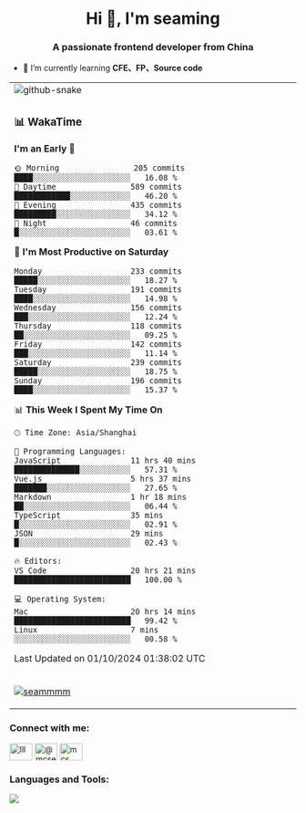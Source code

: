 <h1 align="center">Hi 👋, I'm seaming</h1>
<h3 align="center">A passionate frontend developer from China</h3>

- 🌱 I’m currently learning **CFE、FP、Source code**

<div align="center">

<table>

<tr><td>
  <img alt="github-snake" src="profile-snake-contrib/github-user-contribution.svg"/>
</td></tr>

<tr><td>

### 📊 WakaTime

<!--START_SECTION:waka-->
**I'm an Early 🐤** 

```text
🌞 Morning                205 commits         ████░░░░░░░░░░░░░░░░░░░░░   16.08 % 
🌆 Daytime                589 commits         ████████████░░░░░░░░░░░░░   46.20 % 
🌃 Evening                435 commits         █████████░░░░░░░░░░░░░░░░   34.12 % 
🌙 Night                  46 commits          █░░░░░░░░░░░░░░░░░░░░░░░░   03.61 % 
```
📅 **I'm Most Productive on Saturday** 

```text
Monday                   233 commits         █████░░░░░░░░░░░░░░░░░░░░   18.27 % 
Tuesday                  191 commits         ████░░░░░░░░░░░░░░░░░░░░░   14.98 % 
Wednesday                156 commits         ███░░░░░░░░░░░░░░░░░░░░░░   12.24 % 
Thursday                 118 commits         ██░░░░░░░░░░░░░░░░░░░░░░░   09.25 % 
Friday                   142 commits         ███░░░░░░░░░░░░░░░░░░░░░░   11.14 % 
Saturday                 239 commits         █████░░░░░░░░░░░░░░░░░░░░   18.75 % 
Sunday                   196 commits         ████░░░░░░░░░░░░░░░░░░░░░   15.37 % 
```


📊 **This Week I Spent My Time On** 

```text
🕑︎ Time Zone: Asia/Shanghai

💬 Programming Languages: 
JavaScript               11 hrs 40 mins      ██████████████░░░░░░░░░░░   57.31 % 
Vue.js                   5 hrs 37 mins       ███████░░░░░░░░░░░░░░░░░░   27.65 % 
Markdown                 1 hr 18 mins        ██░░░░░░░░░░░░░░░░░░░░░░░   06.44 % 
TypeScript               35 mins             █░░░░░░░░░░░░░░░░░░░░░░░░   02.91 % 
JSON                     29 mins             █░░░░░░░░░░░░░░░░░░░░░░░░   02.43 % 

🔥 Editors: 
VS Code                  20 hrs 21 mins      █████████████████████████   100.00 % 

💻 Operating System: 
Mac                      20 hrs 14 mins      █████████████████████████   99.42 % 
Linux                    7 mins              ░░░░░░░░░░░░░░░░░░░░░░░░░   00.58 % 
```


 Last Updated on 01/10/2024 01:38:02 UTC
<!--END_SECTION:waka-->

</td></tr>

<tr><td>
  <p align="left"> <a href="https://github.com/ryo-ma/github-profile-trophy"><img src="https://github-profile-trophy.vercel.app/?username=seammmm" alt="seammmm" /></a> </p>
</td></tr>
</table>

<h3 align="left">Connect with me:</h3>
<p align="left">
<a href="https://dev.to/lll" target="blank"><img align="center" src="https://raw.githubusercontent.com/rahuldkjain/github-profile-readme-generator/master/src/images/icons/Social/devto.svg" alt="lll" height="30" width="40" /></a>
<a href="https://medium.com/@mcseaming" target="blank"><img align="center" src="https://raw.githubusercontent.com/rahuldkjain/github-profile-readme-generator/master/src/images/icons/Social/medium.svg" alt="@mcseaming" height="30" width="40" /></a>
<a href="https://www.leetcode.com/mcs" target="blank"><img align="center" src="https://raw.githubusercontent.com/rahuldkjain/github-profile-readme-generator/master/src/images/icons/Social/leet-code.svg" alt="mcs" height="30" width="40" /></a>
</p>

<h3 align="left">Languages and Tools:</h3>
<img align="left" src="https://skillicons.dev/icons?i=sass,ts,jest,express,nuxt,firebase,gatsby,js,vue,react,redux,docker,discord,mongodb,stackoverflow,idea,git,vscode,github,gitlab,figma,vite,svg,next,gulp,webpack,bootstrap,jquery,swift,prisma" />
